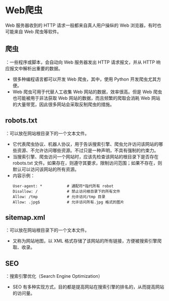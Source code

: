 # Web爬虫

Web 服务器收到的 HTTP 请求一般都来自真人用户操纵的 Web 浏览器，有时也可能来自 Web 爬虫等软件。

## 爬虫

：一些程序或脚本，会自动向 Web 服务器发出 HTTP 请求报文，并从 HTTP 响应报文中解析出重要的数据。
- 很多种编程语言都可以开发 Web 爬虫，其中，使用 Python 开发爬虫尤其方便。
- Web 爬虫可用于代替人工收集 Web 网站的数据，效率很高。但是 Web 爬虫也可能被用于非法获取 Web 网站的数据，而且频繁的爬取会消耗 Web 网站的大量带宽，因此很多网站会采取反制爬虫的措施。

## robots.txt

：可以放在网站根目录下的一个文本文件。
- 它代表爬虫协议、机器人协议，用于告诉搜索引擎、爬虫允许访问该网站的哪些资源、不允许访问哪些资源。不过只是一种声明，不具有强制的约束力。
- 当搜索引擎、爬虫访问一个网站时，应该先检查该网站的根目录下是否存在 robots.txt 文件。如果存在，则遵守其要求，限制访问范围；如果不存在，则默认可以访问该网站的所有资源。
- 内容示例：
    ```
    User-agent: *           # 通配符*指代所有 robot
    Disallow: /             # 禁止访问根目录下的所有文件
    Allow: /tmp             # 允许访问/tmp 目录
    Allow: .jpg$            # 允许访问所有.jpg 格式的图片
    ```

## sitemap.xml

：可以放在网站根目录下的一个文本文件。
- 又称为网站地图，以 XML 格式存储了该网站的所有链接，方便被搜索引擎爬取、收录。

## SEO

：搜索引擎优化（Search Engine Optimization）
- SEO 有多种实现方式，目的都是提高网站在搜索引擎的排名的，从而提高网站的访问量。
